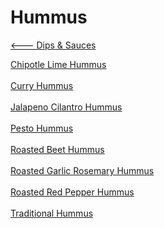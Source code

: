 # Hummus

[<--- Dips & Sauces](../dips-&-sauces.md)

[Chipotle Lime Hummus](./chipotle-lime-hummus.md)<br><br>
[Curry Hummus](./curry-hummus.md)<br><br>
[Jalapeno Cilantro Hummus](./jalapeno-cilantro-hummus.md)<br><br>
[Pesto Hummus](./pesto-hummus.md)<br><br>
[Roasted Beet Hummus](./roasted-beet-hummus.md)<br><br>
[Roasted Garlic Rosemary Hummus](./roasted-garlic-rosemary-hummus.md)<br><br>
[Roasted Red Pepper Hummus](./roasted-red-pepper-hummus.md)<br><br>
[Traditional Hummus](./traditional-hummus.md)<br><br>
